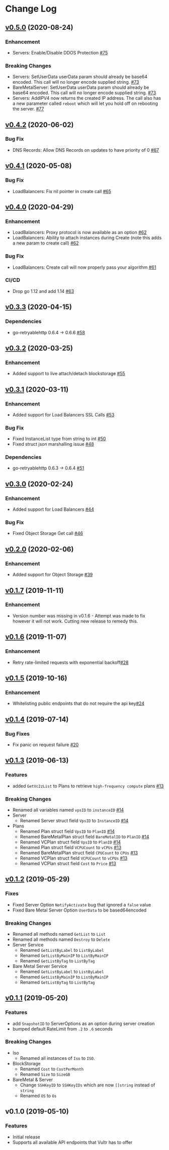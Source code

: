 # Change Log

## [v0.5.0](https://github.com/vultr/govultr/compare/v0.4.2..v0.5.0) (2020-08-24)
### Enhancement
*  Servers: Enable/Disable DDOS Protection [#75](https://github.com/vultr/govultr/pull/75)

### Breaking Changes
* Servers: SetUserData userData param should already be base64 encoded. This call will no longer encode supplied string. [#73](https://github.com/vultr/govultr/pull/73)
* BareMetalServer: SetUserData userData param should already be base64 encoded. This call will no longer encode supplied string. [#73](https://github.com/vultr/govultr/pull/73)
* Servers: AddIPV4 now returns the created IP address. The call also has a new parameter called `reboot` which will let you hold off on rebooting the server. [#77](https://github.com/vultr/govultr/pull/77)

## [v0.4.2](https://github.com/vultr/govultr/compare/v0.4.1..v0.4.2) (2020-06-02)
### Bug Fix
*  DNS Records: Allow DNS Records on updates to have priority of 0 [#67](https://github.com/vultr/govultr/pull/67)

## [v0.4.1](https://github.com/vultr/govultr/compare/v0.4.0..v0.4.1) (2020-05-08)
### Bug Fix
*  LoadBalancers: Fix nil pointer in create call [#65](https://github.com/vultr/govultr/pull/65)

## [v0.4.0](https://github.com/vultr/govultr/compare/v0.3.3..v0.4.0) (2020-04-29)
### Enhancement
*  LoadBalancers: Proxy protocol is now available as an option [#62](https://github.com/vultr/govultr/pull/62)
*  LoadBalancers: Ability to attach instances during Create (note this adds a new param to create call) [#62](https://github.com/vultr/govultr/pull/62)

### Bug Fix
*  LoadBalancers: Create call will now properly pass your algorithm [#61](https://github.com/vultr/govultr/pull/61)

### CI/CD
* Drop go 1.12 and add 1.14 [#63](https://github.com/vultr/govultr/pull/63)

## [v0.3.3](https://github.com/vultr/govultr/compare/v0.3.2..v0.3.3) (2020-04-15)
### Dependencies
*  go-retryablehttp 0.6.4 -> 0.6.6 [#58](https://github.com/vultr/govultr/pull/58)

## [v0.3.2](https://github.com/vultr/govultr/compare/v0.3.1..v0.3.2) (2020-03-25)
### Enhancement
*  Added support to live attach/detach blockstorage [#55](https://github.com/vultr/govultr/pull/55)

## [v0.3.1](https://github.com/vultr/govultr/compare/v0.3.0..v0.3.1) (2020-03-11)
### Enhancement
*  Added support for Load Balancers SSL Calls [#53](https://github.com/vultr/govultr/pull/53)
### Bug Fix
* Fixed InstanceList type from string to int [#50](https://github.com/vultr/govultr/pull/50)
* Fixed struct json marshalling issue [#48](https://github.com/vultr/govultr/pull/48)
### Dependencies
* go-retryablehttp 0.6.3 -> 0.6.4 [#51](https://github.com/vultr/govultr/pull/51)

## [v0.3.0](https://github.com/vultr/govultr/compare/v0.2.0..v0.3.0) (2020-02-24)
### Enhancement
*  Added support for Load Balancers [#44](https://github.com/vultr/govultr/pull/44)
### Bug Fix
* Fixed Object Storage Get call [#46](https://github.com/vultr/govultr/pull/46)

## [v0.2.0](https://github.com/vultr/govultr/compare/v0.1.7..v0.2.0) (2020-02-06)
### Enhancement
*  Added support for Object Storage [#39](https://github.com/vultr/govultr/pull/39)

## [v0.1.7](https://github.com/vultr/govultr/compare/v0.1.6..v0.1.7) (2019-11-11)
### Enhancement
*  Version number was missing in v0.1.6 - Attempt was made to fix however it will not work. Cutting new release to remedy this.

## [v0.1.6](https://github.com/vultr/govultr/compare/v0.1.5..v0.1.6) (2019-11-07)
### Enhancement
*  Retry rate-limited requests with exponential backoff[#28](https://github.com/vultr/govultr/pull/28)

## [v0.1.5](https://github.com/vultr/govultr/compare/v0.1.4..v0.1.5) (2019-10-16)
### Enhancement
*  Whitelisting public endpoints that do not require the api key[#24](https://github.com/vultr/govultr/pull/24)

## [v0.1.4](https://github.com/vultr/govultr/compare/v0.1.3..v0.1.4) (2019-07-14)
### Bug Fixes
* Fix panic on request failure [#20](https://github.com/vultr/govultr/pull/20)

## [v0.1.3](https://github.com/vultr/govultr/compare/v0.1.2..v0.1.3) (2019-06-13)
### Features
* added `GetVc2zList` to Plans to retrieve `high-frequency compute` plans [#13](https://github.com/vultr/govultr/pull/13)

### Breaking Changes
* Renamed all variables named `vpsID` to `instanceID` [#14](https://github.com/vultr/govultr/pull/14)
* Server
    * Renamed Server struct field `VpsID` to `InstanceID` [#14](https://github.com/vultr/govultr/pull/14)
* Plans
    * Renamed Plan struct field `VpsID` to `PlanID` [#14](https://github.com/vultr/govultr/pull/14)
    * Renamed BareMetalPlan struct field `BareMetalID` to `PlanID` [#14](https://github.com/vultr/govultr/pull/14)
    * Renamed VCPlan struct field `VpsID` to `PlanID` [#14](https://github.com/vultr/govultr/pull/14)
    * Renamed Plan struct field `VCPUCount` to `vCPUs` [#13](https://github.com/vultr/govultr/pull/13)
    * Renamed BareMetalPlan struct field `CPUCount` to `CPUs` [#13](https://github.com/vultr/govultr/pull/13)
    * Renamed VCPlan struct field `VCPUCount` to `vCPUs` [#13](https://github.com/vultr/govultr/pull/13)
    * Renamed VCPlan struct field `Cost` to `Price` [#13](https://github.com/vultr/govultr/pull/13)

## [v0.1.2](https://github.com/vultr/govultr/compare/v0.1.1..v0.1.2) (2019-05-29)
### Fixes
* Fixed Server Option `NotifyActivate` bug that ignored a `false` value
* Fixed Bare Metal Server Option `UserData` to be based64encoded 
### Breaking Changes
* Renamed all methods named `GetList` to `List`
* Renamed all methods named `Destroy` to `Delete`
* Server Service
    * Renamed `GetListByLabel` to `ListByLabel`
    * Renamed `GetListByMainIP` to `ListByMainIP`
    * Renamed `GetListByTag` to `ListByTag`
* Bare Metal Server Service
    * Renamed `GetListByLabel` to `ListByLabel`
    * Renamed `GetListByMainIP` to `ListByMainIP`
    * Renamed `GetListByTag` to `ListByTag`

## [v0.1.1](https://github.com/vultr/govultr/compare/v0.1.0..v0.1.1) (2019-05-20)
### Features
* add `SnapshotID` to ServerOptions as an option during server creation
* bumped default RateLimit from `.2` to `.6` seconds
### Breaking Changes
* Iso
  * Renamed all instances of `Iso` to `ISO`.  
* BlockStorage
  * Renamed `Cost` to `CostPerMonth`
  * Renamed `Size` to `SizeGB` 
* BareMetal & Server 
  * Change `SSHKeyID` to `SSHKeyIDs` which are now `[]string` instead of `string`
  * Renamed `OS` to `Os`    

## v0.1.0 (2019-05-10)
### Features
* Initial release
* Supports all available API endpoints that Vultr has to offer
